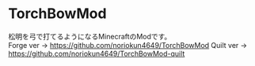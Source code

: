 # TorchBowMod
松明を弓で打てるようになるMinecraftのModです。  
Forge ver → https://github.com/noriokun4649/TorchBowMod
Quilt ver → https://github.com/noriokun4649/TorchBowMod-quilt
